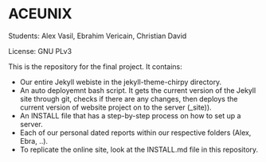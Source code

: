 # ACEUNIX

Students: Alex Vasil, Ebrahim Vericain, Christian David

License: GNU PLv3



This is the repository for the final project. It contains:

- Our entire Jekyll webiste in the jekyll-theme-chirpy directory.
- An auto deployemnt bash script. It gets the current version of the Jekyll site through git, checks if there are any changes, then deploys the current version of website project on to the server (_site)).
- An INSTALL file that has a step-by-step process on how to set up a server.
- Each of our personal dated reports within our respective folders (Alex, Ebra, ..).
- To replicate the online site, look at the INSTALL.md file in this repository.
